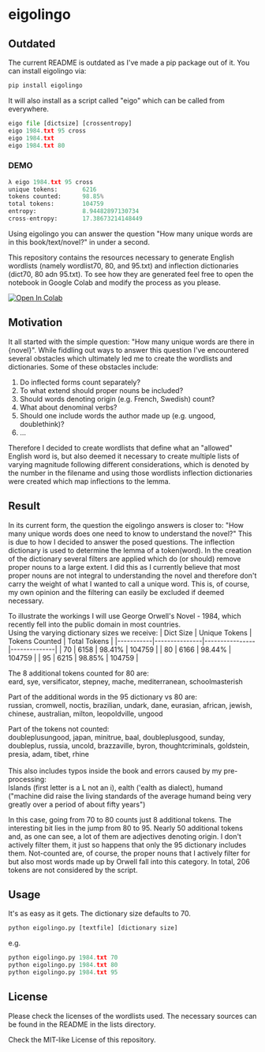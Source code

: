 # eigolingo


## Outdated

The current README is outdated as I've made a pip package out of it. You can install eigolingo via:
```python
pip install eigolingo
```

It will also install as a script called "eigo" which can be called from everywhere.

```python
eigo file [dictsize] [crossentropy]
eigo 1984.txt 95 cross
eigo 1984.txt
eigo 1984.txt 80
```

### DEMO
```python
λ eigo 1984.txt 95 cross
unique tokens:       6216
tokens counted:      98.85%
total tokens:        104759
entropy:             8.94482897130734
cross-entropy:       17.38673214148449
```

Using eigolingo you can answer the question "How many unique words are in this book/text/novel?" in under a second.

This repository contains the resources necessary to generate English wordlists (namely wordlist70, 80, and 95.txt) and inflection dictionaries (dict70, 80 adn 95.txt). To see how they are generated feel free to open the notebook in Google Colab and modify the process as you please.

[![Open In Colab](https://colab.research.google.com/assets/colab-badge.svg)](https://colab.research.google.com/github/exc4l/eigolingo/blob/main/generate_spacy_wordlist.ipynb)

## Motivation

It all started with the simple question: "How many unique words are there in {novel}". While fiddling out ways to answer this question I've encountered several obstacles which ultimately led me to create the wordlists and dictionaries. Some of these obstacles include:
1. Do inflected forms count separately?
2. To what extend should proper nouns be included?
3. Should words denoting origin (e.g. French, Swedish) count?
4. What about denominal verbs?
5. Should one include words the author made up (e.g. ungood, doublethink)?
6. ...

Therefore I decided to create wordlists that define what an "allowed" English word is, but also deemed it necessary to create multiple lists of varying magnitude following different considerations, which is denoted by the number in the filename and using those wordlists inflection dictionaries were created which map inflections to the lemma.

## Result

In its current form, the question the eigolingo answers is closer to: "How many unique words does one need to know to understand the novel?" This is due to how I decided to answer the posed questions. The inflection dictionary is used to determine the lemma of a token(word). In the creation of the dictionary several filters are applied which do (or should) remove proper nouns to a large extent. I did this as I currently believe that most proper nouns are not integral to understanding the novel and therefore don't carry the weight of what I wanted to call a unique word. This is, of course, my own opinion and the filtering can easily be excluded if deemed necessary.

To illustrate the workings I will use George Orwell's Novel - 1984, which recently fell into the public domain in most countries.\
Using the varying dictionary sizes we receive:
| Dict Size | Unique Tokens | Tokens Counted | Total Tokens |
|-----------|---------------|----------------|--------------|
| 70        | 6158          | 98.41%         | 104759       |
| 80        | 6166          | 98.44%         | 104759       |
| 95        | 6215          | 98.85%         | 104759       |

The 8 additional tokens counted for 80 are:\
eard, sye, versificator, stepney, mache, mediterranean, schoolmasterish

Part of the additional words in the 95 dictionary vs 80 are:\
russian, cromwell, noctis, brazilian, undark, dane, eurasian, african, jewish, chinese, australian, milton, leopoldville, ungood

Part of the tokens not counted:\
doubleplusungood, japan, minitrue, baal, doubleplusgood, sunday, doubleplus, russia, uncold, brazzaville, byron, thoughtcriminals, goldstein, presia, adam, tibet, rhine\
\
This also includes typos inside the book and errors caused by my pre-processing:\
lslands (first letter is a L not an i), ealth ('ealth as dialect), humand ("machine did raise the living standards of the average humand being very greatly over a period of about fifty years")

In this case, going from 70 to 80 counts just 8 additional tokens. The interesting bit lies in the jump from 80 to 95. Nearly 50 additional tokens and, as one can see, a lot of them are adjectives denoting origin. I don't actively filter them, it just so happens that only the 95 dictionary includes them. Not-counted are, of course, the proper nouns that I actively filter for but also most words made up by Orwell fall into this category. In total, 206 tokens are not considered by the script.

## Usage

It's as easy as it gets. The dictionary size defaults to 70.
```python
python eigolingo.py [textfile] [dictionary size]
```
e.g.
```python
python eigolingo.py 1984.txt 70
python eigolingo.py 1984.txt 80
python eigolingo.py 1984.txt 95
```

## License
Please check the licenses of the wordlists used. The necessary sources can be found in the README in the lists directory.

Check the MIT-like License of this repository.
